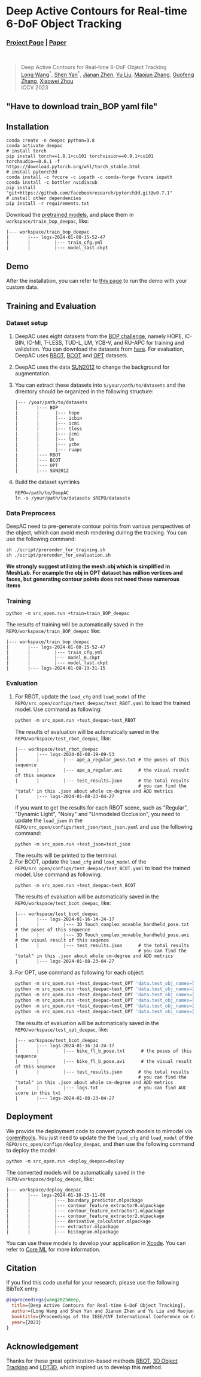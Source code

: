 # Deep Active Contours for Real-time 6-DoF Object Tracking
### [Project Page](https://zju3dv.github.io/deep_ac/) | [Paper](https://openaccess.thecvf.com/content/ICCV2023/papers/Wang_Deep_Active_Contours_for_Real-time_6-DoF_Object_Tracking_ICCV_2023_paper.pdf)
<br/>

> Deep Active Contours for Real-time 6-DoF Object Tracking                                                                             
> [Long Wang](https://wanglongzju.github.io/wanglong.github.io/)<sup>\*</sup>, [Shen Yan]()<sup>\*</sup>, [Jianan Zhen](), [Yu Liu](), [Maojun Zhang](), [Guofeng Zhang](http://www.cad.zju.edu.cn/home/gfzhang/), [Xiaowei Zhou](https://xzhou.me)                              
> ICCV 2023

## "Have to download train_BOP yaml file"
<!-- ![demo_vid](assets/demo.gif) # TODO -->

## Installation
```shell
conda create -n deepac python=3.8
conda activate deepac
# install torch
pip install torch==1.8.1+cu101 torchvision==0.9.1+cu101 torchaudio==0.8.1 -f https://download.pytorch.org/whl/torch_stable.html
# install pytorch3d
conda install -c fvcore -c iopath -c conda-forge fvcore iopath
conda install -c bottler nvidiacub
pip install "git+https://github.com/facebookresearch/pytorch3d.git@v0.7.1"
# install other dependencies
pip install -r requirements.txt
```
Download the [pretrained models](https://drive.google.com/file/d/1B7qolNwPMhLlUEcN5Bi8iDc2XxrR-M4e/view?usp=sharing), and place them in `workspace/train_bop_deepac`, like:
```shell
|--- workspace/train_bop_deepac
|       |--- logs-2024-01-08-15-52-47
|       |         |--- train_cfg.yml
|       |         |--- model_last.ckpt
```

## Demo
After the installation, you can refer to [this page](doc/demo.md) to run the demo with your custom data.

## Training and Evaluation
### Dataset setup
1. DeepAC uses eight datasets from the [BOP challenge](https://bop.felk.cvut.cz/challenges/), namely HOPE, IC-BIN, IC-MI, T-LESS, TUD-L, LM, YCB-V, and RU-APC for training and validation. You can download the datasets from [here](https://bop.felk.cvut.cz/datasets/). For evaluation, DeepAC uses [RBOT](https://www.mi.hs-rm.de/~schwan/research/RBOT/), [BCOT](https://ar3dv.github.io/BCOT-Benchmark/) and [OPT](http://media.ee.ntu.edu.tw/research/OPT/) datasets.
2. DeepAC uses the data [SUN2012](https://drive.google.com/file/d/1tEYDbit4imuosqrbeI32H4cgwuLEQLaI/view?usp=drive_link) to change the background for augmentation.
3. You can extract these datasets into `$/your/path/to/datasets` and the directory should be organized in the following structure:
    ```shell
    |--- /your/path/to/datasets
    |       |--- BOP
    |       |      |--- hope
    |       |      |--- icbin
    |       |      |--- icmi
    |       |      |--- tless
    |       |      |--- icmi
    |       |      |--- lm
    |       |      |--- ycbv
    |       |      |--- ruapc
    |       |--- RBOT
    |       |--- BCOT
    |       |--- OPT
    |       |--- SUN2012
    ```

4. Build the dataset symlinks
    ```shell
    REPO=/path/to/DeepAC
    ln -s /your/path/to/datasets $REPO/datasets
    ```

### Data Preprocess
DeepAC need to pre-generate contour points from various perspectives of the object, which can avoid mesh rendering duiring the tracking. You can use the following command:
```shell
sh ./script/prerender_for_training.sh
sh ./script/prerender_for_evaluation.sh
```
**We strongly suggest utilizing the mesh.obj which is simplified in MeshLab. For example the obj in OPT dataset has million vertices and faces, but generating contour points does not need these numerous items**
### Training
```shell
python -m src_open.run +train=train_BOP_deepac
```
The results of training will be automatically saved in the `REPO/workspace/train_BOP_deepac` like:
```shell
|--- workspace/train_bop_deepac
|       |--- logs-2024-01-08-15-52-47
|       |         |--- train_cfg.yml
|       |         |--- model_0.ckpt
|       |         |--- model_last.ckpt
|       |--- logs-2024-01-08-19-31-15
```
### Evaluation
1. For RBOT, update the `load_cfg` and `load_model` of the `REPO/src_open/configs/test_deepac/test_RBOT.yaml` to load the trained model. Use command as following:
    ```python
    python -m src_open.run +test_deepac=test_RBOT
    ```
    The results of evaluation will be automatically saved in the `REPO/workspace/test_rbot_deepac`, like:
    ```shell
    |--- workspace/test_rbot_deepac
    |       |--- logs-2024-01-08-19-09-53
    |       |         |--- ape_a_regular_pose.txt # the poses of this sequence
    |       |         |--- ape_a_regular.avi      # the visual result of this seqence
    |       |         |--- test_results.json      # the total results
                                                  # you can find the "total" in this .json about whole cm-degree and ADD metrics
    |       |--- logs-2024-01-08-23-04-27
    ```
    If you want to get the results for each RBOT scene, such as "Regular", "Dynamic Light", "Noisy" and "Unmodeled Occlusion", you need to update the `load_json` in the `REPO/src_open/configs/test_json/test_json.yaml` and use the following command:
    ```shell
    python -m src_open.run +test_json=test_json
    ```
    The results will be printed to the terminal.
2. For BCOT, update the `load_cfg` and `load_model` of the `REPO/src_open/configs/test_deepac/test_BCOT.yaml` to load the trained model. Use command as following:
    ```python
    python -m src_open.run +test_deepac=test_BCOT
    ```
    The results of evaluation will be automatically saved in the `REPO/workspace/test_bcot_deepac`, like:
    ```shell
    |--- workspace/test_bcot_deepac
    |       |--- logs-2024-01-16-14-24-17
    |       |         |--- 3D Touch_complex_movable_handheld_pose.txt      # the poses of this sequence
    |       |         |--- 3D Touch_complex_movable_handheld_pose.avi      # the visual result of this seqence
    |       |         |--- test_results.json      # the total results
                                                  # you can find the "total" in this .json about whole cm-degree and ADD metrics
    |       |--- logs-2024-01-08-23-04-27
    ```
3. For OPT, use command as following for each object:
    ```python
    python -m src_open.run +test_deepac=test_OPT 'data.test_obj_names=[bike]'
    python -m src_open.run +test_deepac=test_OPT 'data.test_obj_names=[chest]'
    python -m src_open.run +test_deepac=test_OPT 'data.test_obj_names=[house]'
    python -m src_open.run +test_deepac=test_OPT 'data.test_obj_names=[ironman]'
    python -m src_open.run +test_deepac=test_OPT 'data.test_obj_names=[jet]'
    python -m src_open.run +test_deepac=test_OPT 'data.test_obj_names=[soda]'
    ```
    The results of evaluation will be automatically saved in the `REPO/workspace/test_opt_deepac`, like: 
    ```shell
    |--- workspace/test_bcot_deepac
    |       |--- logs-2024-01-16-14-24-17
    |       |         |--- bike_fl_b_pose.txt      # the poses of this sequence
    |       |         |--- bike_fl_b_pose.avi      # the visual result of this seqence
    |       |         |--- test_results.json      # the total results
                                                  # you can find the "total" in this .json about whole cm-degree and ADD metrics
    |       |         |--- logs.txt               # you can find AUC score in this txt
    |       |--- logs-2024-01-08-23-04-27
    ```

## Deployment
We provide the deployment code to convert pytorch models to mlmodel via [coremltools](https://github.com/apple/coremltools). You just need to update the the `load_cfg` and `load_model` of the `REPO/src_open/configs/deploy_deepac`, and then use the following command to deploy the model:
```shell
python -m src_open.run +deploy_deepac=deploy
```
The converted models will be automatically saved in the `REPO/workspace/deploy_deepac`, like:
```shell
|--- workspace/deploy_deepac
|       |--- logs-2024-01-10-15-11-06
|       |         |--- boundary_predictor.mlpackage 
|       |         |--- contour_feature_extractor0.mlpackage      
|       |         |--- contour_feature_extractor1.mlpackage      
|       |         |--- contour_feature_extractor2.mlpackage
|       |         |--- derivative_calculator.mlpackage
|       |         |--- extractor.mlpackage
|       |         |--- histogram.mlpackage
```
You can use these models to develop your application in [Xcode](https://developer.apple.com/xcode/). You can refer to [Core ML](https://developer.apple.com/documentation/coreml) for more information.

## Citation
If you find this code useful for your research, please use the following BibTeX entry.
```bibtex
@inproceedings{wang2023deep,
  title={Deep Active Contours for Real-time 6-DoF Object Tracking},
  author={Long Wang and Shen Yan and Jianan Zhen and Yu Liu and Maojun Zhang and Guofeng Zhang and Xiaowei Zhou},
  booktitle={Proceedings of the IEEE/CVF International Conference on Computer Vision},
  year={2023}
}
```

## Acknowledgement
Thanks for these great optimization-based methods [RBOT](https://github.com/henningtjaden/RBOT), [3D Object Tracking](https://github.com/DLR-RM/3DObjectTracking/tree/master) and [LDT3D](https://github.com/cvbubbles/nonlocal-3dtracking), which inspired us to develop this method.

